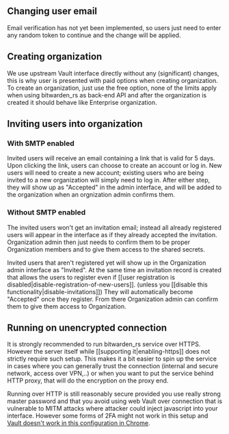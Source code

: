 ## Changing user email

Email verification has not yet been implemented, so users just need to enter any random token to continue and the change will be applied.

## Creating organization

We use upstream Vault interface directly without any (significant) changes, this is why user is presented with paid options when creating organization. To create an organization, just use the free option, none of the limits apply when using bitwarden_rs as back-end API and after the organization is created it should behave like Enterprise organization.

## Inviting users into organization

### With SMTP enabled

Invited users will receive an email containing a link that is valid for 5 days. Upon clicking the link, users can choose to create an account or log in. New users will need to create a new account; existing users who are being invited to a new organization will simply need to log in. After either step, they will show up as "Accepted" in the admin interface, and will be added to the organization when an orgnization admin confirms them.

### Without SMTP enabled

The invited users won't get an invitation email; instead all already registered users will appear in the interface as if they already accepted the invitation. Organization admin then just needs to confirm them to be proper Organization members and to give them access to the shared secrets.

Invited users that aren't registered yet will show up in the Organization admin interface as "Invited". At the same time an invitation record is created that allows the users to register even if [[user registration is disabled|disable-registration-of-new-users]]. (unless you [[disable this functionality|disable-invitations]]) They will automatically become "Accepted" once they register. From there Organization admin can confirm them to give them access to Organization.

## Running on unencrypted connection

It is strongly recommended to run bitwarden_rs service over HTTPS. However the server itself while [[supporting it|enabling-https]] does not strictly require such setup. This makes it a bit easier to spin up the service in cases where you can generally trust the connection (internal and secure network, access over VPN,..) or when you want to put the service behind HTTP proxy, that will do the encryption on the proxy end.

Running over HTTP is still reasonably secure provided you use really strong master password and that you avoid using web Vault over connection that is vulnerable to MITM attacks where attacker could inject javascript into your interface. However some forms of 2FA might not work in this setup and [Vault doesn't work in this configuration in Chrome](https://github.com/bitwarden/web/issues/254).